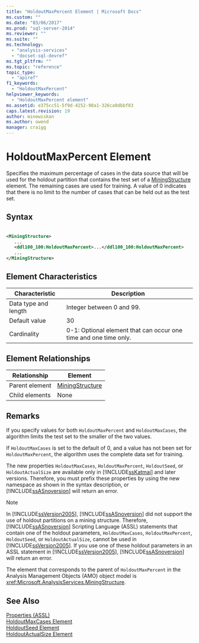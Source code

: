```yaml
---
title: "HoldoutMaxPercent Element | Microsoft Docs"
ms.custom: ""
ms.date: "03/06/2017"
ms.prod: "sql-server-2014"
ms.reviewer: ""
ms.suite: ""
ms.technology: 
  - "analysis-services"
  - "docset-sql-devref"
ms.tgt_pltfrm: ""
ms.topic: "reference"
topic_type: 
  - "apiref"
f1_keywords: 
  - "HoldoutMaxPercent"
helpviewer_keywords: 
  - "HoldoutMaxPercent element"
ms.assetid: e375cc51-5f9d-4252-98a1-326ca0dbbf83
caps.latest.revision: 19
author: minewiskan
ms.author: owend
manager: craigg
---
```

# HoldoutMaxPercent Element
  Specifies the maximum percentage of cases in the data source that will be used for the holdout partition that contains the test set of a [MiningStructure](../objects/miningstructure-element-assl.md) element. The remaining cases are used for training. A value of 0 indicates that there is no limit to the number of cases that can be held out as the test set.  
  
## Syntax  
  
```xml  
  
<MiningStructure>  
   ...  
   <ddl100_100:HoldoutMaxPercent>...</ddl100_100:HoldoutMaxPercent>  
   ...  
</MiningStructure>  
```  
  
## Element Characteristics  
  
|Characteristic|Description|  
|--------------------|-----------------|  
|Data type and length|Integer between 0 and 99.|  
|Default value|30|  
|Cardinality|0-1: Optional element that can occur one time and one time only.|  
  
## Element Relationships  
  
|Relationship|Element|  
|------------------|-------------|  
|Parent element|[MiningStructure](../objects/miningstructure-element-assl.md)|  
|Child elements|None|  
  
## Remarks  
 If you specify values for both `HoldoutMaxPercent` and `HoldoutMaxCases`, the algorithm limits the test set to the smaller of the two values.  
  
 If `HoldoutMaxCases` is set to the default of 0, and a value has not been set for `HoldoutMaxPercent`, the algorithm uses the complete data set for training.  
  
 The new properties `HoldoutMaxCases`, `HoldoutMaxPercent`, `HoldoutSeed`, or `HoldoutActualSize` are available only in [!INCLUDE[ssKatmai](../../../includes/sskatmai-md.md)] and later versions. Therefore, you must prefix these properties by using the new namespace as shown in the syntax description, or [!INCLUDE[ssASnoversion](../../../includes/ssasnoversion-md.md)] will return an error.  
  
> [!NOTE]  
>  In [!INCLUDE[ssVersion2005](../../../includes/ssversion2005-md.md)], [!INCLUDE[ssASnoversion](../../../includes/ssasnoversion-md.md)] did not support the use of holdout partitions on a mining structure. Therefore, [!INCLUDE[ssASnoversion](../../../includes/ssasnoversion-md.md)] Scripting Language (ASSL) statements that contain one of the holdout parameters, `HoldoutMaxCases`, `HoldoutMaxPercent`, `HoldoutSeed`, or `HoldoutActualSize`, cannot be used in [!INCLUDE[ssVersion2005](../../../includes/ssversion2005-md.md)]. If you use one of these holdout parameters in an ASSL statement in [!INCLUDE[ssVersion2005](../../../includes/ssversion2005-md.md)], [!INCLUDE[ssASnoversion](../../../includes/ssasnoversion-md.md)] will return an error.  
  
 The element that corresponds to the parent of `HoldoutMaxPercent` in the Analysis Management Objects (AMO) object model is <xref:Microsoft.AnalysisServices.MiningStructure>.  
  
## See Also  
 [Properties &#40;ASSL&#41;](properties-assl.md)   
 [HoldoutMaxCases Element](holdoutmaxcases-element.md)   
 [HoldoutSeed Element](holdoutseed-element.md)   
 [HoldoutActualSize Element](holdoutactualsize-element.md)  
  
  
